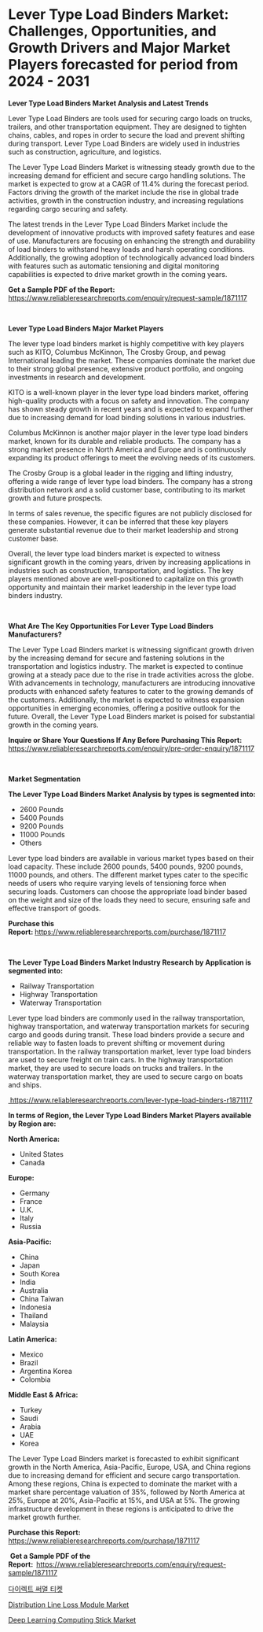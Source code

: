 <p><h1>Lever Type Load Binders Market: Challenges, Opportunities, and Growth Drivers and Major Market Players forecasted for period from 2024 - 2031</h1></p><p><strong>Lever Type Load Binders Market Analysis and Latest Trends</strong></p>
<p><p>Lever Type Load Binders are tools used for securing cargo loads on trucks, trailers, and other transportation equipment. They are designed to tighten chains, cables, and ropes in order to secure the load and prevent shifting during transport. Lever Type Load Binders are widely used in industries such as construction, agriculture, and logistics.</p><p>The Lever Type Load Binders Market is witnessing steady growth due to the increasing demand for efficient and secure cargo handling solutions. The market is expected to grow at a CAGR of 11.4% during the forecast period. Factors driving the growth of the market include the rise in global trade activities, growth in the construction industry, and increasing regulations regarding cargo securing and safety.</p><p>The latest trends in the Lever Type Load Binders Market include the development of innovative products with improved safety features and ease of use. Manufacturers are focusing on enhancing the strength and durability of load binders to withstand heavy loads and harsh operating conditions. Additionally, the growing adoption of technologically advanced load binders with features such as automatic tensioning and digital monitoring capabilities is expected to drive market growth in the coming years.</p></p>
<p><strong>Get a Sample PDF of the Report:&nbsp;</strong> <a href="https://www.reliableresearchreports.com/enquiry/request-sample/1871117">https://www.reliableresearchreports.com/enquiry/request-sample/1871117</a></p>
<p>&nbsp;</p>
<p><strong>Lever Type Load Binders Major Market Players</strong></p>
<p><p>The lever type load binders market is highly competitive with key players such as KITO, Columbus McKinnon, The Crosby Group, and pewag International leading the market. These companies dominate the market due to their strong global presence, extensive product portfolio, and ongoing investments in research and development.</p><p>KITO is a well-known player in the lever type load binders market, offering high-quality products with a focus on safety and innovation. The company has shown steady growth in recent years and is expected to expand further due to increasing demand for load binding solutions in various industries.</p><p>Columbus McKinnon is another major player in the lever type load binders market, known for its durable and reliable products. The company has a strong market presence in North America and Europe and is continuously expanding its product offerings to meet the evolving needs of its customers.</p><p>The Crosby Group is a global leader in the rigging and lifting industry, offering a wide range of lever type load binders. The company has a strong distribution network and a solid customer base, contributing to its market growth and future prospects.</p><p>In terms of sales revenue, the specific figures are not publicly disclosed for these companies. However, it can be inferred that these key players generate substantial revenue due to their market leadership and strong customer base.</p><p>Overall, the lever type load binders market is expected to witness significant growth in the coming years, driven by increasing applications in industries such as construction, transportation, and logistics. The key players mentioned above are well-positioned to capitalize on this growth opportunity and maintain their market leadership in the lever type load binders industry.</p></p>
<p>&nbsp;</p>
<p><strong>What Are The Key Opportunities For Lever Type Load Binders Manufacturers?</strong></p>
<p><p>The Lever Type Load Binders market is witnessing significant growth driven by the increasing demand for secure and fastening solutions in the transportation and logistics industry. The market is expected to continue growing at a steady pace due to the rise in trade activities across the globe. With advancements in technology, manufacturers are introducing innovative products with enhanced safety features to cater to the growing demands of the customers. Additionally, the market is expected to witness expansion opportunities in emerging economies, offering a positive outlook for the future. Overall, the Lever Type Load Binders market is poised for substantial growth in the coming years.</p></p>
<p><strong>Inquire or Share Your Questions If Any Before Purchasing This Report:</strong> <a href="https://www.reliableresearchreports.com/enquiry/pre-order-enquiry/1871117">https://www.reliableresearchreports.com/enquiry/pre-order-enquiry/1871117</a></p>
<p>&nbsp;</p>
<p><strong>Market Segmentation</strong></p>
<p><strong>The Lever Type Load Binders Market Analysis by types is segmented into:</strong></p>
<p><ul><li>2600 Pounds</li><li>5400 Pounds</li><li>9200 Pounds</li><li>11000 Pounds</li><li>Others</li></ul></p>
<p><p>Lever type load binders are available in various market types based on their load capacity. These include 2600 pounds, 5400 pounds, 9200 pounds, 11000 pounds, and others. The different market types cater to the specific needs of users who require varying levels of tensioning force when securing loads. Customers can choose the appropriate load binder based on the weight and size of the loads they need to secure, ensuring safe and effective transport of goods.</p></p>
<p><strong>Purchase this Report:&nbsp;</strong><a href="https://www.reliableresearchreports.com/purchase/1871117">https://www.reliableresearchreports.com/purchase/1871117</a></p>
<p>&nbsp;</p>
<p><strong>The Lever Type Load Binders Market Industry Research by Application is segmented into:</strong></p>
<p><ul><li>Railway Transportation</li><li>Highway Transportation</li><li>Waterway Transportation</li></ul></p>
<p><p>Lever type load binders are commonly used in the railway transportation, highway transportation, and waterway transportation markets for securing cargo and goods during transit. These load binders provide a secure and reliable way to fasten loads to prevent shifting or movement during transportation. In the railway transportation market, lever type load binders are used to secure freight on train cars. In the highway transportation market, they are used to secure loads on trucks and trailers. In the waterway transportation market, they are used to secure cargo on boats and ships.</p></p>
<p><a href="https://www.reliableresearchreports.com/lever-type-load-binders-r1871117">&nbsp;https://www.reliableresearchreports.com/lever-type-load-binders-r1871117</a></p>
<p><strong>In terms of Region, the Lever Type Load Binders Market Players available by Region are:</strong></p>
<p>
    <p> <strong> North America: </strong>
        <ul>
            <li>United States</li>
            <li>Canada</li>
        </ul>
        </p> 
    <p> <strong> Europe: </strong>
        <ul>
            <li>Germany</li>
            <li>France</li>
            <li>U.K.</li>
            <li>Italy</li>
            <li>Russia</li>
        </ul>
        </p> 
    <p> <strong> Asia-Pacific: </strong>
        <ul>
            <li>China</li>
            <li>Japan</li>
            <li>South Korea</li>
            <li>India</li>
            <li>Australia</li>
            <li>China Taiwan</li>
            <li>Indonesia</li>
            <li>Thailand</li>
            <li>Malaysia</li>
        </ul>
        </p> 
    <p> <strong> Latin America: </strong>
        <ul>
            <li>Mexico</li>
            <li>Brazil</li>
            <li>Argentina Korea</li>
            <li>Colombia</li>
        </ul>
        </p> 
    <p> <strong> Middle East & Africa: </strong>
        <ul>
            <li>Turkey</li>
            <li>Saudi</li>
            <li>Arabia</li>
            <li>UAE</li>
            <li>Korea</li>
        </ul>
    </p>
    </p>
<p><p>The Lever Type Load Binders market is forecasted to exhibit significant growth in the North America, Asia-Pacific, Europe, USA, and China regions due to increasing demand for efficient and secure cargo transportation. Among these regions, China is expected to dominate the market with a market share percentage valuation of 35%, followed by North America at 25%, Europe at 20%, Asia-Pacific at 15%, and USA at 5%. The growing infrastructure development in these regions is anticipated to drive the market growth further.</p></p>
<p><strong>Purchase this Report: </strong><a href="https://www.reliableresearchreports.com/purchase/1871117">https://www.reliableresearchreports.com/purchase/1871117</a></p>
<p>&nbsp;<strong>Get a Sample PDF of the Report:&nbsp;&nbsp;</strong><a href="https://www.reliableresearchreports.com/enquiry/request-sample/1871117">https://www.reliableresearchreports.com/enquiry/request-sample/1871117</a></p>
<p><strong></strong></p>
<p><p><a href="https://github.com/alfitoms13/Market-Research-Report-List-2/blob/main/854633546075.md">다이렉트 써멀 티켓</a></p><p><a href="https://github.com/zzflqewx24/Market-Research-Report-List-1/blob/main/distribution-line-loss-module-market.md">Distribution Line Loss Module Market</a></p><p><a href="https://github.com/omniaadelmm/Market-Research-Report-List-1/blob/main/deep-learning-computing-stick-market.md">Deep Learning Computing Stick Market</a></p></p>